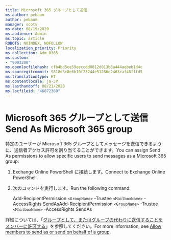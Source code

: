 ```yaml
---
title: Microsoft 365 グループとして送信
ms.author: pebaum
author: pebaum
manager: scotv
ms.date: 08/19/2020
ms.audience: Admin
ms.topic: article
ROBOTS: NOINDEX, NOFOLLOW
localization_priority: Priority
ms.collection: Adm_O365
ms.custom:
- "9003200"
ms.openlocfilehash: cfb4bd5ce59eeccdd0812d013b8a444aebeb1d4c
ms.sourcegitcommit: 9818d3c8e6b10f23244e51286e2463caf48fffd5
ms.translationtype: HT
ms.contentlocale: ja-JP
ms.lasthandoff: 08/21/2020
ms.locfileid: "46872360"
---
```

# <a name="send-as-microsoft-365-group"></a><span data-ttu-id="7f321-102">Microsoft 365 グループとして送信</span><span class="sxs-lookup"><span data-stu-id="7f321-102">Send As Microsoft 365 group</span></span>

<span data-ttu-id="7f321-103">特定のユーザーが Microsoft 365 グループとしてメッセージを送信できるように、送信者アクセス許可を割り当てることができます。</span><span class="sxs-lookup"><span data-stu-id="7f321-103">You can assign Send As permissions to allow specific users to send messages as a Microsoft 365 group:</span></span>  

1. <span data-ttu-id="7f321-104">Exchange Online PowerShell に接続します。</span><span class="sxs-lookup"><span data-stu-id="7f321-104">Connect to Exchange Online PowerShell.</span></span>  

2. <span data-ttu-id="7f321-105">次のコマンドを実行します。</span><span class="sxs-lookup"><span data-stu-id="7f321-105">Run the following command:</span></span>  

    <span data-ttu-id="7f321-106">Add-RecipientPermission `<GroupName>` -Trustee `<MailboxName>` -AccessRights SendAs</span><span class="sxs-lookup"><span data-stu-id="7f321-106">Add-RecipientPermission `<GroupName>` -Trustee `<MailboxName>` -AccessRights SendAs</span></span>

<span data-ttu-id="7f321-107">詳細については、「[グループとして、またはグループの代わりに送信することをメンバーに許可する](https://docs.microsoft.com/microsoft-365/admin/create-groups/allow-members-to-send-as-or-send-on-behalf-of-group?view=o365-worldwide)」を参照してください。</span><span class="sxs-lookup"><span data-stu-id="7f321-107">For more information, see [Allow members to send as or send on behalf of a group](https://docs.microsoft.com/microsoft-365/admin/create-groups/allow-members-to-send-as-or-send-on-behalf-of-group?view=o365-worldwide).</span></span>
